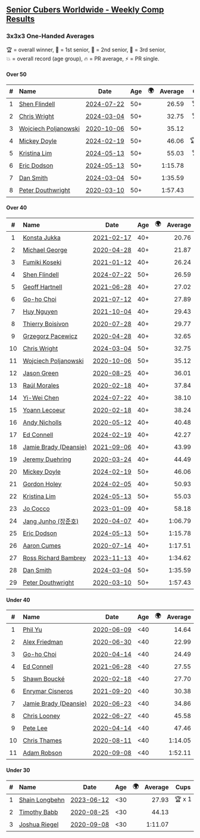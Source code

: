 <style>table {white-space: nowrap;}</style>
<link rel="stylesheet" type="text/css" href="/scw-comp/css/flags.css" />

## [Senior Cubers Worldwide - Weekly Comp Results](/scw-comp/results/)
### 3x3x3 One-Handed Averages

<span style="white-space: nowrap;">🏆 = overall winner</span>, <span style="white-space: nowrap;">🥇 = 1st senior</span>, <span style="white-space: nowrap;">🥈 = 2nd senior</span>, <span style="white-space: nowrap;">🥉 = 3rd senior</span>, <span style="white-space: nowrap;">💥 = overall record (age group)</span>, <span style="white-space: nowrap;">🔥 = PR average</span>, <span style="white-space: nowrap;">⚡ = PR single</span>.

#### Over 50

| # | Name | Date | Age | 🌍 | Average | Cups | Medals | Achievements | Video |
| :--: | :-- | :--: | :--: | :--: | --: | :--: | :-- | :-- | :-- |
| 1 | [Shen Flindell](../../persons/shen_flindell/333oh.md) | [2024-07-22](../../results/2024-07-22/333oh.md) | 50+ | | 26.59 | 🏆 x 4 | 🥇 x 4 | 💥 x 3, 🔥 x 3, ⚡ x 1 | [Desktop](https://www.facebook.com/events/909767637577126/permalink/915607280326495) / [Mobile](https://m.facebook.com/events/909767637577126?view=permalink&id=915607280326495) |
| 2 | [Chris Wright](../../persons/chris_wright/333oh.md) | [2024-03-04](../../results/2024-03-04/333oh.md) | 50+ | <i class="flag flag-GB" /> | 32.75 | 🏆 x 4 | 🥇 x 4 | 💥 x 3, 🔥 x 3, ⚡ x 2 | [Desktop](https://www.facebook.com/events/682023687232856/permalink/685679530200605) / [Mobile](https://m.facebook.com/events/682023687232856?view=permalink&id=685679530200605) |
| 3 | [Wojciech Poljanowski](../../persons/wojciech_poljanowski/333oh.md) | [2020-10-06](../../results/2020-10-06/333oh.md) | 50+ | <i class="flag flag-PL" /> | 35.12 |  | 🥉 x 2 | 💥 x 4, 🔥 x 3, ⚡ x 3 | [Desktop](https://www.facebook.com/events/2645965315652815/permalink/2649640285285318) / [Mobile](https://m.facebook.com/events/2645965315652815?view=permalink&id=2649640285285318) |
| 4 | [Mickey Doyle](../../persons/mickey_doyle/333oh.md) | [2024-02-19](../../results/2024-02-19/333oh.md) | 50+ | <i class="flag flag-US" /> | 46.06 | 🏆 x 16 | 🥇 x 18, 🥈 x 16, 🥉 x 4 | 🔥 x 8, ⚡ x 9 | [Desktop](https://www.facebook.com/events/947093233792978/permalink/954110076424627) / [Mobile](https://m.facebook.com/events/947093233792978?view=permalink&id=954110076424627) |
| 5 | [Kristina Lim](../../persons/kristina_lim/333oh.md) | [2024-05-13](../../results/2024-05-13/333oh.md) | 50+ | <i class="flag flag-US" /> | 55.03 | 🏆 x 1 | 🥇 x 1, 🥈 x 2, 🥉 x 1 | 🔥 x 2, ⚡ x 2 | [Desktop](https://www.facebook.com/1045330593/videos/1365913054073468) / [Mobile](https://m.facebook.com/1045330593/videos/1365913054073468) |
| 6 | [Eric Dodson](../../persons/eric_dodson/333oh.md) | [2024-05-13](../../results/2024-05-13/333oh.md) | 50+ | <i class="flag flag-US" /> | 1:15.78 |  | 🥉 x 1 | 🔥 x 1, ⚡ x 1 | [Desktop](https://www.facebook.com/events/800074235387553/permalink/802247758503534) / [Mobile](https://m.facebook.com/events/800074235387553?view=permalink&id=802247758503534) |
| 7 | [Dan Smith](../../persons/dan_smith/333oh.md) | [2024-03-04](../../results/2024-03-04/333oh.md) | 50+ | <i class="flag flag-US" /> | 1:35.59 |  | 🥉 x 2 | 🔥 x 1, ⚡ x 1 | [Desktop](https://www.facebook.com/events/682023687232856/permalink/686517930116765) / [Mobile](https://m.facebook.com/events/682023687232856?view=permalink&id=686517930116765) |
| 8 | [Peter Douthwright](../../persons/peter_douthwright/333oh.md) | [2020-03-10](../../results/2020-03-10/333oh.md) | 50+ | <i class="flag flag-CA" /> | 1:57.43 |  | 🥇 x 1 | 💥 x 1, 🔥 x 1, ⚡ x 3 | [Desktop](https://www.facebook.com/events/684510792316675/permalink/688822721885482) / [Mobile](https://m.facebook.com/events/684510792316675?view=permalink&id=688822721885482) |

#### Over 40

| # | Name | Date | Age | 🌍 | Average | Cups | Medals | Achievements | Video |
| :--: | :-- | :--: | :--: | :--: | --: | :--: | :-- | :-- | :-- |
| 1 | [Konsta Jukka](../../persons/konsta_jukka/333oh.md) | [2021-02-17](../../results/2021-02-17/333oh.md) | 40+ | <i class="flag flag-FI" /> | 20.76 | 🏆 x 43 | 🥇 x 43 | 💥 x 3, 🔥 x 5, ⚡ x 4 | [Desktop](https://www.facebook.com/events/2846210318979915/permalink/2850447045222909) / [Mobile](https://m.facebook.com/events/2846210318979915?view=permalink&id=2850447045222909) |
| 2 | [Michael George](../../persons/michael_george/333oh.md) | [2020-04-28](../../results/2020-04-28/333oh.md) | 40+ | <i class="flag flag-GB" /> | 21.87 | 🏆 x 18 | 🥇 x 22 | 💥 x 5, 🔥 x 3, ⚡ x 5 | [Desktop](https://www.facebook.com/events/535188653858103/permalink/535332343843734) / [Mobile](https://m.facebook.com/events/535188653858103?view=permalink&id=535332343843734) |
| 3 | [Fumiki Koseki](../../persons/fumiki_koseki/333oh.md) | [2021-01-12](../../results/2021-01-12/333oh.md) | 40+ | <i class="flag flag-JP" /> | 26.24 | 🏆 x 1 | 🥇 x 1, 🥈 x 19, 🥉 x 3 | 🔥 x 6, ⚡ x 5 | [Desktop](https://www.facebook.com/events/154842819532367/permalink/157684892581493) / [Mobile](https://m.facebook.com/events/154842819532367?view=permalink&id=157684892581493) |
| 4 | [Shen Flindell](../../persons/shen_flindell/333oh.md) | [2024-07-22](../../results/2024-07-22/333oh.md) | 50+ | | 26.59 | 🏆 x 4 | 🥇 x 4 | 💥 x 3, 🔥 x 3, ⚡ x 1 | [Desktop](https://www.facebook.com/events/909767637577126/permalink/915607280326495) / [Mobile](https://m.facebook.com/events/909767637577126?view=permalink&id=915607280326495) |
| 5 | [Geoff Hartnell](../../persons/geoff_hartnell/333oh.md) | [2021-06-28](../../results/2021-06-28/333oh.md) | 40+ | <i class="flag flag-GB" /> | 27.02 | 🏆 x 4 | 🥇 x 5, 🥈 x 28, 🥉 x 21 | 🔥 x 10, ⚡ x 7 | [Desktop](https://www.facebook.com/557281693/videos/567729587940463) / [Mobile](https://m.facebook.com/557281693/videos/567729587940463) |
| 6 | [Go-ho Choi](../../persons/go_ho_choi/333oh.md) | [2021-07-12](../../results/2021-07-12/333oh.md) | 40+ | <i class="flag flag-KR" /> | 27.89 | 🏆 x 2 | 🥈 x 1 | 💥 x 1, 🔥 x 3, ⚡ x 2 | [Desktop](https://www.facebook.com/events/511699716713156/permalink/517136362836158) / [Mobile](https://m.facebook.com/events/511699716713156?view=permalink&id=517136362836158) |
| 7 | [Huy Nguyen](../../persons/huy_nguyen/333oh.md) | [2021-10-04](../../results/2021-10-04/333oh.md) | 40+ | <i class="flag flag-CA" /> | 29.43 |  | 🥈 x 7, 🥉 x 20 | 🔥 x 12, ⚡ x 4 | [Desktop](https://www.facebook.com/events/1102565390277531/permalink/1106216629912407) / [Mobile](https://m.facebook.com/events/1102565390277531?view=permalink&id=1106216629912407) |
| 8 | [Thierry Boisivon](../../persons/thierry_boisivon/333oh.md) | [2020-07-28](../../results/2020-07-28/333oh.md) | 40+ | <i class="flag flag-FR" /> | 29.77 |  | 🥇 x 1, 🥈 x 10, 🥉 x 7 | 🔥 x 8, ⚡ x 3 | [Desktop](https://www.facebook.com/events/708566320000803/permalink/712727039584731) / [Mobile](https://m.facebook.com/events/708566320000803?view=permalink&id=712727039584731) |
| 9 | [Grzegorz Pacewicz](../../persons/grzegorz_pacewicz/333oh.md) | [2020-04-28](../../results/2020-04-28/333oh.md) | 40+ | <i class="flag flag-PL" /> | 32.65 | 🏆 x 1 | 🥇 x 1, 🥈 x 2 | 🔥 x 3, ⚡ x 2 | [Desktop](https://www.facebook.com/events/535188653858103/permalink/537395990304036) / [Mobile](https://m.facebook.com/events/535188653858103?view=permalink&id=537395990304036) |
| 10 | [Chris Wright](../../persons/chris_wright/333oh.md) | [2024-03-04](../../results/2024-03-04/333oh.md) | 50+ | <i class="flag flag-GB" /> | 32.75 | 🏆 x 4 | 🥇 x 4 | 💥 x 3, 🔥 x 3, ⚡ x 2 | [Desktop](https://www.facebook.com/events/682023687232856/permalink/685679530200605) / [Mobile](https://m.facebook.com/events/682023687232856?view=permalink&id=685679530200605) |
| 11 | [Wojciech Poljanowski](../../persons/wojciech_poljanowski/333oh.md) | [2020-10-06](../../results/2020-10-06/333oh.md) | 50+ | <i class="flag flag-PL" /> | 35.12 |  | 🥉 x 2 | 💥 x 4, 🔥 x 3, ⚡ x 3 | [Desktop](https://www.facebook.com/events/2645965315652815/permalink/2649640285285318) / [Mobile](https://m.facebook.com/events/2645965315652815?view=permalink&id=2649640285285318) |
| 12 | [Jason Green](../../persons/jason_green/333oh.md) | [2020-08-25](../../results/2020-08-25/333oh.md) | 40+ | <i class="flag flag-US" /> | 36.01 |  | 🥈 x 1 | 🔥 x 2, ⚡ x 2 | [Desktop](https://www.facebook.com/jasongreenbowler/videos/10163944573110425) / [Mobile](https://m.facebook.com/jasongreenbowler/videos/10163944573110425) |
| 13 | [Raúl Morales](../../persons/raul_morales/333oh.md) | [2020-02-18](../../results/2020-02-18/333oh.md) | 40+ | <i class="flag flag-ES" /> | 37.84 |  |  | 🔥 x 1, ⚡ x 1 | |
| 14 | [Yi-Wei Chen](../../persons/yi_wei_chen/333oh.md) | [2024-07-22](../../results/2024-07-22/333oh.md) | 40+ | <i class="flag flag-TW" /> | 38.10 | 🏆 x 10 | 🥇 x 12, 🥈 x 1 | 🔥 x 4, ⚡ x 4 | [Desktop](https://www.facebook.com/events/909767637577126/permalink/916378293582727) / [Mobile](https://m.facebook.com/events/909767637577126?view=permalink&id=916378293582727) |
| 15 | [Yoann Lecoeur](../../persons/yoann_lecoeur/333oh.md) | [2020-02-18](../../results/2020-02-18/333oh.md) | 40+ | <i class="flag flag-FR" /> | 38.24 |  | 🥉 x 1 | 🔥 x 1, ⚡ x 1 | [Desktop](https://www.facebook.com/events/1618332754973681/permalink/1622459904560966) / [Mobile](https://m.facebook.com/events/1618332754973681?view=permalink&id=1622459904560966) |
| 16 | [Andy Nicholls](../../persons/andy_nicholls/333oh.md) | [2020-05-12](../../results/2020-05-12/333oh.md) | 40+ | <i class="flag flag-GB" /> | 40.48 |  | 🥉 x 2 | 🔥 x 2, ⚡ x 5 | [Desktop](https://www.facebook.com/events/546188069600739/permalink/546935109526035) / [Mobile](https://m.facebook.com/events/546188069600739?view=permalink&id=546935109526035) |
| 17 | [Ed Connell](../../persons/ed_connell/333oh.md) | [2024-02-19](../../results/2024-02-19/333oh.md) | 40+ | <i class="flag flag-IE" /> | 42.27 | 🏆 x 13 | 🥈 x 1 | 🔥 x 8, ⚡ x 3 | [Desktop](https://www.facebook.com/events/947093233792978/permalink/951338770035091) / [Mobile](https://m.facebook.com/events/947093233792978?view=permalink&id=951338770035091) |
| 18 | [Jamie Brady (Deansie)](../../persons/jamie_brady/333oh.md) | [2021-09-06](../../results/2021-09-06/333oh.md) | 40+ | <i class="flag flag-GB" /> | 43.99 |  |  | 🔥 x 5, ⚡ x 4 | [Desktop](https://www.facebook.com/events/208105634636421/permalink/211159084331076) / [Mobile](https://m.facebook.com/events/208105634636421?view=permalink&id=211159084331076) |
| 19 | [Jeremy Duehring](../../persons/jeremy_duehring/333oh.md) | [2020-03-24](../../results/2020-03-24/333oh.md) | 40+ | <i class="flag flag-US" /> | 44.49 |  | 🥉 x 1 | 🔥 x 2, ⚡ x 2 | [Desktop](https://www.facebook.com/events/212335450005639/permalink/213082393264278) / [Mobile](https://m.facebook.com/events/212335450005639?view=permalink&id=213082393264278) |
| 20 | [Mickey Doyle](../../persons/mickey_doyle/333oh.md) | [2024-02-19](../../results/2024-02-19/333oh.md) | 50+ | <i class="flag flag-US" /> | 46.06 | 🏆 x 16 | 🥇 x 18, 🥈 x 16, 🥉 x 4 | 🔥 x 8, ⚡ x 9 | [Desktop](https://www.facebook.com/events/947093233792978/permalink/954110076424627) / [Mobile](https://m.facebook.com/events/947093233792978?view=permalink&id=954110076424627) |
| 21 | [Gordon Holey](../../persons/gordon_holey/333oh.md) | [2024-02-05](../../results/2024-02-05/333oh.md) | 40+ | <i class="flag flag-US" /> | 50.93 | 🏆 x 6 | 🥇 x 7, 🥈 x 5, 🥉 x 1 | 🔥 x 5, ⚡ x 2 | [Desktop](https://www.facebook.com/766997877/videos/707552584903185) / [Mobile](https://m.facebook.com/766997877/videos/707552584903185) |
| 22 | [Kristina Lim](../../persons/kristina_lim/333oh.md) | [2024-05-13](../../results/2024-05-13/333oh.md) | 50+ | <i class="flag flag-US" /> | 55.03 | 🏆 x 1 | 🥇 x 1, 🥈 x 2, 🥉 x 1 | 🔥 x 2, ⚡ x 2 | [Desktop](https://www.facebook.com/1045330593/videos/1365913054073468) / [Mobile](https://m.facebook.com/1045330593/videos/1365913054073468) |
| 23 | [Jo Cocco](../../persons/jo_cocco/333oh.md) | [2023-01-09](../../results/2023-01-09/333oh.md) | 40+ | <i class="flag flag-GB" /> | 58.18 | 🏆 x 1 | 🥇 x 3, 🥈 x 1 | 🔥 x 5, ⚡ x 6 | [Desktop](https://www.facebook.com/JoCocco/videos/550202553502142) / [Mobile](https://m.facebook.com/JoCocco/videos/550202553502142) |
| 24 | [Jang Junho (장준호)](../../persons/jang_junho/333oh.md) | [2020-04-07](../../results/2020-04-07/333oh.md) | 40+ | <i class="flag flag-KR" /> | 1:06.79 |  |  | 🔥 x 3, ⚡ x 3 | [Desktop](https://www.facebook.com/events/682716079141575/permalink/686595828753600) / [Mobile](https://m.facebook.com/events/682716079141575?view=permalink&id=686595828753600) |
| 25 | [Eric Dodson](../../persons/eric_dodson/333oh.md) | [2024-05-13](../../results/2024-05-13/333oh.md) | 50+ | <i class="flag flag-US" /> | 1:15.78 |  | 🥉 x 1 | 🔥 x 1, ⚡ x 1 | [Desktop](https://www.facebook.com/events/800074235387553/permalink/802247758503534) / [Mobile](https://m.facebook.com/events/800074235387553?view=permalink&id=802247758503534) |
| 26 | [Aaron Cumes](../../persons/aaron_cumes/333oh.md) | [2020-07-14](../../results/2020-07-14/333oh.md) | 40+ | <i class="flag flag-GB" /> | 1:17.51 |  |  | 🔥 x 7, ⚡ x 8 | [Desktop](https://www.facebook.com/events/1157754364595802/permalink/1159540284417210) / [Mobile](https://m.facebook.com/events/1157754364595802?view=permalink&id=1159540284417210) |
| 27 | [Ross Richard Bambrey](../../persons/ross_richard_bambrey/333oh.md) | [2023-11-13](../../results/2023-11-13/333oh.md) | 40+ | <i class="flag flag-GB" /> | 1:34.62 |  | 🥈 x 1 | 🔥 x 1, ⚡ x 1 | [Desktop](https://www.facebook.com/536706331/videos/360481576347821) / [Mobile](https://m.facebook.com/536706331/videos/360481576347821) |
| 28 | [Dan Smith](../../persons/dan_smith/333oh.md) | [2024-03-04](../../results/2024-03-04/333oh.md) | 50+ | <i class="flag flag-US" /> | 1:35.59 |  | 🥉 x 2 | 🔥 x 1, ⚡ x 1 | [Desktop](https://www.facebook.com/events/682023687232856/permalink/686517930116765) / [Mobile](https://m.facebook.com/events/682023687232856?view=permalink&id=686517930116765) |
| 29 | [Peter Douthwright](../../persons/peter_douthwright/333oh.md) | [2020-03-10](../../results/2020-03-10/333oh.md) | 50+ | <i class="flag flag-CA" /> | 1:57.43 |  | 🥇 x 1 | 💥 x 1, 🔥 x 1, ⚡ x 3 | [Desktop](https://www.facebook.com/events/684510792316675/permalink/688822721885482) / [Mobile](https://m.facebook.com/events/684510792316675?view=permalink&id=688822721885482) |

#### Under 40

| # | Name | Date | Age | 🌍 | Average | Cups | Medals | Achievements | Video |
| :--: | :-- | :--: | :--: | :--: | --: | :--: | :-- | :-- | :-- |
| 1 | [Phil Yu](../../persons/phil_yu/333oh.md) | [2020-06-09](../../results/2020-06-09/333oh.md) | <40 | <i class="flag flag-US" /> | 14.64 | 🏆 x 1 |  | 💥 x 1, 🔥 x 1, ⚡ x 1 | [Desktop](https://www.facebook.com/events/903549840109576/permalink/904463093351584) / [Mobile](https://m.facebook.com/events/903549840109576?view=permalink&id=904463093351584) |
| 2 | [Alex Friedman](../../persons/alex_friedman/333oh.md) | [2020-06-30](../../results/2020-06-30/333oh.md) | <40 | <i class="flag flag-IL" /> | 22.99 | 🏆 x 1 |  | 🔥 x 5, ⚡ x 5 | [Desktop](https://www.facebook.com/events/679860472562391/permalink/682468332301605) / [Mobile](https://m.facebook.com/events/679860472562391?view=permalink&id=682468332301605) |
| 3 | [Go-ho Choi](../../persons/go_ho_choi/333oh.md) | [2020-04-14](../../results/2020-04-14/333oh.md) | <40 | <i class="flag flag-KR" /> | 24.49 | 🏆 x 2 | 🥈 x 1 | 💥 x 1, 🔥 x 3, ⚡ x 2 | [Desktop](https://www.facebook.com/events/982619255468618/permalink/987264148337462) / [Mobile](https://m.facebook.com/events/982619255468618?view=permalink&id=987264148337462) |
| 4 | [Ed Connell](../../persons/ed_connell/333oh.md) | [2021-06-28](../../results/2021-06-28/333oh.md) | <40 | <i class="flag flag-IE" /> | 27.55 | 🏆 x 13 | 🥈 x 1 | 🔥 x 8, ⚡ x 3 | [Desktop](https://www.facebook.com/events/849999075950147/permalink/860027751613946) / [Mobile](https://m.facebook.com/events/849999075950147?view=permalink&id=860027751613946) |
| 5 | [Shawn Boucké](../../persons/shawn_boucke/333oh.md) | [2020-02-18](../../results/2020-02-18/333oh.md) | <40 | <i class="flag flag-US" /> | 27.70 | 🏆 x 1 |  | 🔥 x 1, ⚡ x 2 | [Desktop](https://www.facebook.com/events/1618332754973681/permalink/1621909717949318) / [Mobile](https://m.facebook.com/events/1618332754973681?view=permalink&id=1621909717949318) |
| 6 | [Enrymar Cisneros](../../persons/enrymar_cisneros/333oh.md) | [2021-09-20](../../results/2021-09-20/333oh.md) | <40 | <i class="flag flag-VE" /> | 30.38 | 🏆 x 1 |  | 🔥 x 3, ⚡ x 1 | [Desktop](https://www.facebook.com/events/836337370416586/permalink/844798892903767) / [Mobile](https://m.facebook.com/events/836337370416586?view=permalink&id=844798892903767) |
| 7 | [Jamie Brady (Deansie)](../../persons/jamie_brady/333oh.md) | [2020-06-23](../../results/2020-06-23/333oh.md) | <40 | <i class="flag flag-GB" /> | 34.86 |  |  | 🔥 x 5, ⚡ x 4 | [Desktop](https://www.facebook.com/events/722150235200875/permalink/725813714834527) / [Mobile](https://m.facebook.com/events/722150235200875?view=permalink&id=725813714834527) |
| 8 | [Chris Looney](../../persons/chris_looney/333oh.md) | [2022-06-27](../../results/2022-06-27/333oh.md) | <40 | <i class="flag flag-US" /> | 45.58 | 🏆 x 3 |  | 🔥 x 3, ⚡ x 3 | [Desktop](https://www.facebook.com/chris.looney/videos/444060360639101) / [Mobile](https://m.facebook.com/chris.looney/videos/444060360639101) |
| 9 | [Pete Lee](../../persons/pete_lee/333oh.md) | [2020-04-14](../../results/2020-04-14/333oh.md) | <40 | <i class="flag flag-GB" /> | 47.46 | 🏆 x 2 |  | 🔥 x 2, ⚡ x 1 | [Desktop](https://www.facebook.com/events/982619255468618/permalink/985950998468777) / [Mobile](https://m.facebook.com/events/982619255468618?view=permalink&id=985950998468777) |
| 10 | [Chris Thames](../../persons/chris_thames/333oh.md) | [2020-08-11](../../results/2020-08-11/333oh.md) | <40 | <i class="flag flag-US" /> | 1:14.05 |  |  | 🔥 x 5, ⚡ x 4 | [Desktop](https://www.facebook.com/events/338631130511019/permalink/342722970101835) / [Mobile](https://m.facebook.com/events/338631130511019?view=permalink&id=342722970101835) |
| 11 | [Adam Robson](../../persons/adam_robson/333oh.md) | [2020-09-08](../../results/2020-09-08/333oh.md) | <40 | <i class="flag flag-GB" /> | 1:52.11 |  |  | 🔥 x 1, ⚡ x 1 | [Desktop](https://www.facebook.com/100005428097972/videos/1462631423927780) / [Mobile](https://m.facebook.com/100005428097972/videos/1462631423927780) |

#### Under 30

| # | Name | Date | Age | 🌍 | Average | Cups | Medals | Achievements | Video |
| :--: | :-- | :--: | :--: | :--: | --: | :--: | :-- | :-- | :-- |
| 1 | [Shain Longbehn](../../persons/shain_longbehn/333oh.md) | [2023-06-12](../../results/2023-06-12/333oh.md) | <30 | <i class="flag flag-US" /> | 27.93 | 🏆 x 1 |  | 🔥 x 1, ⚡ x 1 | [Desktop](https://www.facebook.com/100053353548923/videos/278300108030409) / [Mobile](https://m.facebook.com/100053353548923/videos/278300108030409) |
| 2 | [Timothy Babb](../../persons/timothy_babb/333oh.md) | [2020-08-25](../../results/2020-08-25/333oh.md) | <30 | <i class="flag flag-CA" /> | 44.13 |  |  | 🔥 x 1, ⚡ x 1 | [Desktop](https://www.facebook.com/tbabb/videos/10164454946925553) / [Mobile](https://m.facebook.com/tbabb/videos/10164454946925553) |
| 3 | [Joshua Riegel](../../persons/joshua_riegel/333oh.md) | [2020-09-08](../../results/2020-09-08/333oh.md) | <30 | <i class="flag flag-US" /> | 1:11.07 |  |  | 🔥 x 4, ⚡ x 4 | [Desktop](https://www.facebook.com/events/660661614881054/permalink/665965871017295) / [Mobile](https://m.facebook.com/events/660661614881054?view=permalink&id=665965871017295) |


<!-- Global site tag (gtag.js) - Google Analytics -->
<script async src="https://www.googletagmanager.com/gtag/js?id=UA-86348435-3"></script>
<script>window.dataLayer = window.dataLayer || []; function gtag() {dataLayer.push(arguments);} gtag('js', new Date()); gtag('config', 'UA-86348435-3');</script>
